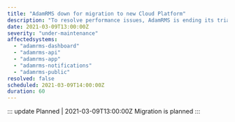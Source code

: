 ```yaml
---
title: "AdamRMS down for migration to new Cloud Platform"
description: "To resolve performance issues, AdamRMS is ending its trial of a serverless public cloud platform early and moving to a more traditional server stack"
date: 2021-03-09T13:00:00Z
severity: "under-maintenance"
affectedsystems:
  - "adamrms-dashboard"
  - "adamrms-api"
  - "adamrms-app"
  - "adamrms-notifications"
  - "adamrms-public"
resolved: false
scheduled: 2021-03-09T14:00:00Z
duration: 60
---
```



::: update Planned | 2021-03-09T13:00:00Z
Migration is planned
:::
